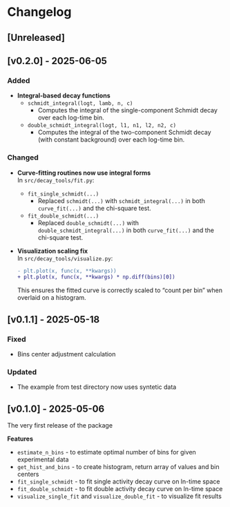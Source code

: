# Changelog

## [Unreleased]

## [v0.2.0] - 2025-06-05

### Added
- **Integral-based decay functions**  
  - `schmidt_integral(logt, lamb, n, c)`  
    - Computes the integral of the single-component Schmidt decay over each log-time bin.
  - `double_schmidt_integral(logt, l1, n1, l2, n2, c)`  
    - Computes the integral of the two-component Schmidt decay (with constant background) over each log-time bin.

### Changed
- **Curve-fitting routines now use integral forms**  
  In `src/decay_tools/fit.py`:
  - `fit_single_schmidt(...)`  
    - Replaced `schmidt(...)` with `schmidt_integral(...)` in both `curve_fit(...)` and the chi-square test.
  - `fit_double_schmidt(...)`  
    - Replaced `double_schmidt(...)` with `double_schmidt_integral(...)` in both `curve_fit(...)` and the chi-square test.

- **Visualization scaling fix**  
  In `src/decay_tools/visualize.py`:
  ```diff
  - plt.plot(x, func(x, **kwargs))
  + plt.plot(x, func(x, **kwargs) * np.diff(bins)[0])
  ```
  This ensures the fitted curve is correctly scaled to “count per bin” when overlaid on a histogram.


## [v0.1.1] - 2025-05-18

### Fixed
- Bins center adjustment calculation

### Updated
- The example from test directory now uses syntetic data


## [v0.1.0] - 2025-05-06

The very first release of the package

**Features**
- `estimate_n_bins` - to estimate optimal number of bins for given experimental data
- `get_hist_and_bins` - to create histogram, return array of values and bin centers
- `fit_single_schmidt` - to fit single activity decay curve on ln-time space
- `fit_double_schmidt` - to fit double activity decay curve on ln-time space
- `visualize_single_fit` and `visualize_double_fit` - to visualize fit results
